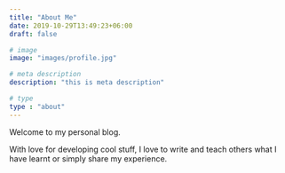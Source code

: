 ```yaml
---
title: "About Me"
date: 2019-10-29T13:49:23+06:00
draft: false

# image
image: "images/profile.jpg"

# meta description
description: "this is meta description"

# type
type : "about"
---
```


Welcome to my personal blog.

With love for developing cool stuff, I love to write and teach others what I have learnt or simply share my experience.
